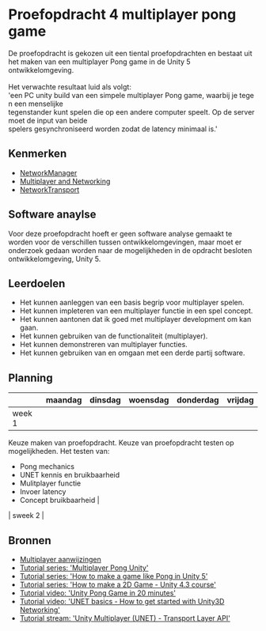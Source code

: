 # Proefopdracht 4 multiplayer pong game

De proefopdracht is gekozen uit een tiental proefopdrachten en bestaat uit het maken van een multiplayer Pong game in de Unity 5 ontwikkelomgeving.
</br>
</br>
Het verwachte resultaat luid als volgt: 'een PC unity build van een simpele multiplayer Pong game, waarbij je tegen een menselijke  tegenstander kunt spelen die op een andere computer speelt. Op de server moet de input van beide  spelers gesynchroniseerd worden zodat de latency minimaal is.'

## Kenmerken

- [NetworkManager](https://docs.unity3d.com/ScriptReference/Networking.NetworkManager.html)
- [Multiplayer and Networking](https://docs.unity3d.com/Manual/UNet.html)
- [NetworkTransport](https://docs.unity3d.com/ScriptReference/Networking.NetworkTransport.html)

## Software anaylse

Voor deze proefopdracht hoeft er geen software analyse gemaakt te worden voor de verschillen tussen ontwikkelomgevingen, maar moet er onderzoek gedaan worden naar de mogelijkheden in
de opdracht besloten ontwikkelomgeving, Unity 5.


## Leerdoelen

- Het kunnen aanleggen van een basis begrip voor multiplayer spelen.
- Het kunnen impleteren van een multiplayer functie in een spel concept.
- Het kunnen aantonen dat ik goed met multiplayer development om kan gaan.
- Het kunnen gebruiken van de functionaliteit (multiplayer).
- Het kunnen demonstreren van multiplayer functies.
- Het kunnen gebruiken van en omgaan met een derde partij software.

## Planning

| | maandag | dinsdag | woensdag | donderdag | vrijdag |
| --- | --- | --- | --- | --- | --- |
| week 1 |
Keuze maken van proefopdracht. Keuze van proefopdracht testen op mogelijkheden. Het testen van:
</br>
- Pong mechanics
- UNET kennis en bruikbaarheid
- Mulitplayer functie
- Invoer latency
- Concept bruikbaarheid |

| sweek 2 |

## Bronnen

- [Multiplayer aanwijzingen](https://docs.unity3d.com/Manual/UNetOverview.html)
- [Tutorial series: 'Multiplayer Pong Unity'](https://www.youtube.com/watch?v=1fFdYzGm78U&list=PLVcHD3Lkf4Uab7Nle6GPdJk7qK2KnOL11)
- [Tutorial series: 'How to make a game like Pong in Unity 5'](https://www.youtube.com/watch?v=ztOV-GqjTOM&list=PLiRrp7UEG13a3aiu4G09ygfdb-NV7Op7C)
- [Tutorial series: 'How to make a 2D Game - Unity 4.3 course'](https://www.youtube.com/watch?v=9h-z0AyG42k&list=PLPV2KyIb3jR4_IYZY2V0G3IUYcx1zZkJe)
- [Tutorial video: 'Unity Pong Game in 20 minutes'](https://www.youtube.com/watch?v=1oY--Zk9b6w)
- [Tutorial video: 'UNET basics - How to get started with Unity3D Networking'](https://www.youtube.com/watch?v=0H_ikQp9aTI)
- [Tutorial stream: 'Unity Multiplayer (UNET) - Transport Layer API'](https://www.youtube.com/watch?v=qGkkaNkq8co)
